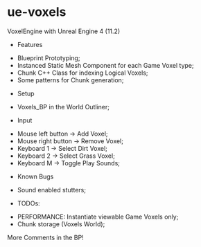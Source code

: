 # ue-voxels
VoxelEngine with Unreal Engine 4 (11.2)

* Features
 - Blueprint Prototyping;
 - Instanced Static Mesh Component for each Game Voxel type;
 - Chunk C++ Class for indexing Logical Voxels;
 - Some patterns for Chunk generation;
 
* Setup
 - Voxels_BP in the World Outliner;

* Input
 - Mouse left button -> Add Voxel;
 - Mouse right button -> Remove Voxel;
 - Keyboard 1 -> Select Dirt Voxel;
 - Keyboard 2 -> Select Grass Voxel;
 - Keyboard M -> Toggle Play Sounds;

* Known Bugs
 - Sound enabled stutters;

* TODOs:
 - PERFORMANCE: Instantiate viewable Game Voxels only;
 - Chunk storage (Voxels World);

More Comments in the BP!
